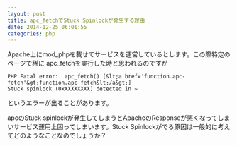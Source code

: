 ```yaml
---
layout: post
title: apc_fetchでStuck Spinlockが発生する理由
date: 2014-12-25 06:01:55
categories: php
---
```

<p>Apache上にmod_phpを載せてサービスを運営しているとします。この際特定のページで稀に
apc_fetchを実行した時と思われるのですが</p>

```
PHP Fatal error:  apc_fetch() [&lt;a href='function.apc-fetch'&gt;function.apc-fetch&lt;/a&gt;]
Stuck spinlock (0xXXXXXXXX) detected in ~
```

<p>というエラーが出ることがあります。</p>

<p>apcのStuck spinlockが発生してしまうとApacheのResponseが悪くなってしまいサービス運用上困ってしまいます。Stuck Spinlockがでる原因は一般的に考えてどのようなことなのでしょうか？</p>
